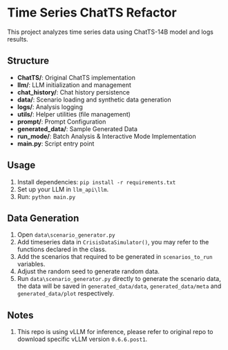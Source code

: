 # Time Series ChatTS Refactor

This project analyzes time series data using ChatTS-14B model and logs results.

## Structure
- **ChatTS/**: Original ChatTS implementation
- **llm/**: LLM initialization and management
- **chat_history/**: Chat history persistence
- **data/**: Scenario loading and synthetic data generation
- **logs/**: Analysis logging
- **utils/**: Helper utilities (file management)
- **prompt/**: Prompt Configuration
- **generated_data/**: Sample Generated Data
- **run_mode/**: Batch Analysis & Interactive Mode Implementation
- **main.py**: Script entry point

## Usage
1. Install dependencies: `pip install -r requirements.txt`
2. Set up your LLM in `llm_api\llm`.
3. Run: `python main.py`

## Data Generation
1. Open `data\scenario_generator.py`
2. Add timeseries data in `CrisisDataSimulator()`, you may refer to the functions declared in the class.
3. Add the scenarios that required to be generated in `scenarios_to_run` variables.
4. Adjust the random seed to generate random data.
5. Run `data\scenario_generator.py` directly to generate the scenario data, the data will be saved in `generated_data/data`, `generated_data/meta` and `generated_data/plot` respectively.

## Notes
1. This repo is using vLLM for inference, please refer to original repo to download specific vLLM version `0.6.6.post1`.